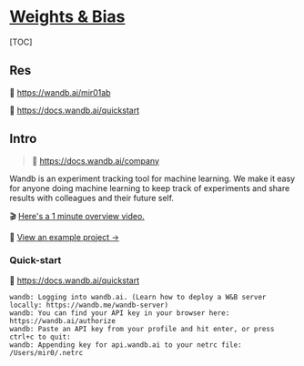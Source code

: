 # [Weights & Bias](https://wandb.ai/site)

[TOC]



## Res

:house_with_garden: https://wandb.ai/mir01ab

:file_folder: https://docs.wandb.ai/quickstart



## Intro

> :link: https://docs.wandb.ai/company

Wandb is an experiment tracking tool for machine learning. We make it easy for anyone doing machine learning to keep track of experiments and share results with colleagues and their future self.



🎬 [Here's a 1 minute overview video.](https://youtu.be/icy3XkZ5jBk) 

💾 [View an example project →](https://app.wandb.ai/stacey/estuary)



### Quick-start

:rocket: https://docs.wandb.ai/quickstart

```shell
wandb: Logging into wandb.ai. (Learn how to deploy a W&B server locally: https://wandb.me/wandb-server)
wandb: You can find your API key in your browser here: https://wandb.ai/authorize
wandb: Paste an API key from your profile and hit enter, or press ctrl+c to quit:
wandb: Appending key for api.wandb.ai to your netrc file: /Users/mir0/.netrc
```


